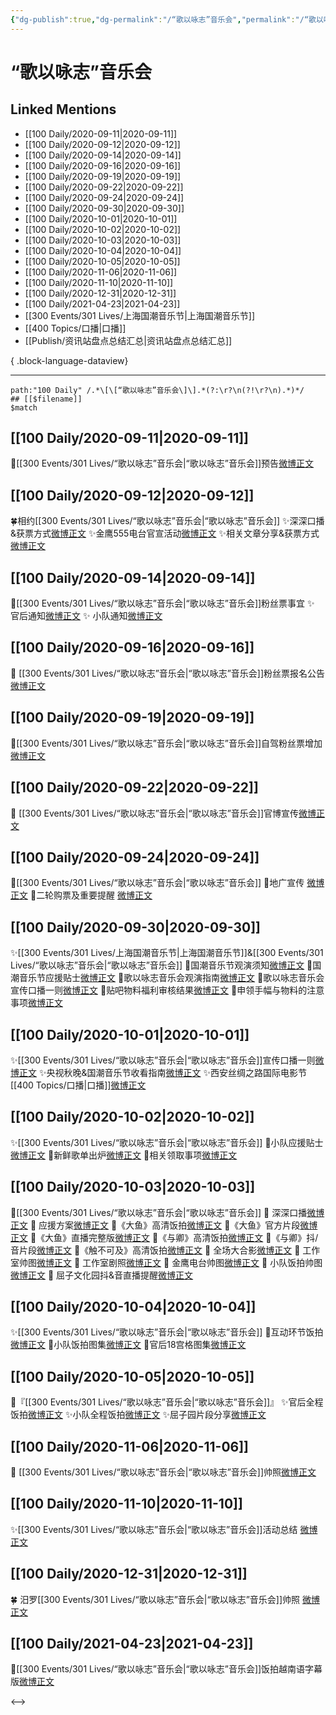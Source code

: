 ```yaml
---
{"dg-publish":true,"dg-permalink":"/“歌以咏志”音乐会","permalink":"/“歌以咏志”音乐会/","created":"2023-04-07T13:47:55.000+08:00","updated":"2023-04-10T16:00:56.000+08:00"}
---
```


# “歌以咏志”音乐会

## Linked Mentions
- [[100 Daily/2020-09-11\|2020-09-11]]
- [[100 Daily/2020-09-12\|2020-09-12]]
- [[100 Daily/2020-09-14\|2020-09-14]]
- [[100 Daily/2020-09-16\|2020-09-16]]
- [[100 Daily/2020-09-19\|2020-09-19]]
- [[100 Daily/2020-09-22\|2020-09-22]]
- [[100 Daily/2020-09-24\|2020-09-24]]
- [[100 Daily/2020-09-30\|2020-09-30]]
- [[100 Daily/2020-10-01\|2020-10-01]]
- [[100 Daily/2020-10-02\|2020-10-02]]
- [[100 Daily/2020-10-03\|2020-10-03]]
- [[100 Daily/2020-10-04\|2020-10-04]]
- [[100 Daily/2020-10-05\|2020-10-05]]
- [[100 Daily/2020-11-06\|2020-11-06]]
- [[100 Daily/2020-11-10\|2020-11-10]]
- [[100 Daily/2020-12-31\|2020-12-31]]
- [[100 Daily/2021-04-23\|2021-04-23]]
- [[300 Events/301 Lives/上海国潮音乐节\|上海国潮音乐节]]
- [[400 Topics/口播\|口播]]
- [[Publish/资讯站盘点总结汇总\|资讯站盘点总结汇总]]

{ .block-language-dataview}

---

```expander
path:"100 Daily" /.*\[\[“歌以咏志”音乐会\]\].*(?:\r?\n(?!\r?\n).*)*/
## [[$filename]]
$match
```
## [[100 Daily/2020-09-11\|2020-09-11]]
🌟[[300 Events/301 Lives/“歌以咏志”音乐会\|“歌以咏志”音乐会]]预告[微博正文](https://m.weibo.cn/6466290670/4548116144200778)

## [[100 Daily/2020-09-12\|2020-09-12]]
🍀相约[[300 Events/301 Lives/“歌以咏志”音乐会\|“歌以咏志”音乐会]]
✨深深口播&获票方式[微博正文](https://m.weibo.cn/6466290670/4548302517307460)
✨金鹰555电台官宣活动[微博正文](https://m.weibo.cn/6466290670/4548292828469125)
✨相关文章分享&获票方式[微博正文](https://m.weibo.cn/6466290670/4548275305189528)

## [[100 Daily/2020-09-14\|2020-09-14]]
💫[[300 Events/301 Lives/“歌以咏志”音乐会\|“歌以咏志”音乐会]]粉丝票事宜
✨ 官后通知[微博正文](https://m.weibo.cn/6466290670/4549182574037731)
✨ 小队通知[微博正文](https://m.weibo.cn/6466290670/4549196634398847)
## [[100 Daily/2020-09-16\|2020-09-16]]
🌟 [[300 Events/301 Lives/“歌以咏志”音乐会\|“歌以咏志”音乐会]]粉丝票报名公告 [微博正文](https://weibo.com/6466290670/JkSyaaoCJ)

## [[100 Daily/2020-09-19\|2020-09-19]]
💫[[300 Events/301 Lives/“歌以咏志”音乐会\|“歌以咏志”音乐会]]自驾粉丝票增加[微博正文](https://m.weibo.cn/6466290670/4550674279304522)
## [[100 Daily/2020-09-22\|2020-09-22]]
🎵 [[300 Events/301 Lives/“歌以咏志”音乐会\|“歌以咏志”音乐会]]官博宣传[微博正文](https://m.weibo.cn/6466290670/4551894229582067)
## [[100 Daily/2020-09-24\|2020-09-24]]
💫[[300 Events/301 Lives/“歌以咏志”音乐会\|“歌以咏志”音乐会]]
🌱地广宣传 [微博正文](https://m.weibo.cn/6466290670/4552739084048586)
🌱二轮购票及重要提醒 [微博正文](https://m.weibo.cn/6466290670/4552623695075981)
## [[100 Daily/2020-09-30\|2020-09-30]]
✨[[300 Events/301 Lives/上海国潮音乐节\|上海国潮音乐节]]&[[300 Events/301 Lives/“歌以咏志”音乐会\|“歌以咏志”音乐会]]
📝国潮音乐节观演须知[微博正文](https://m.weibo.cn/6466290670/4554788317170400)
📝国潮音乐节应援贴士[微博正文](https://m.weibo.cn/6466290670/4554841571727182)
📝歌以咏志音乐会观演指南[微博正文](https://m.weibo.cn/6466290670/4554976317669505)
📝歌以咏志音乐会宣传口播一则[微博正文](https://m.weibo.cn/6466290670/4554839411143808)
📝贴吧物料福利审核结果[微博正文](https://m.weibo.cn/6466290670/4554868361003196)
📝申领手幅与物料的注意事项[微博正文](https://m.weibo.cn/6466290670/4554893265735908)
## [[100 Daily/2020-10-01\|2020-10-01]]
✨[[300 Events/301 Lives/“歌以咏志”音乐会\|“歌以咏志”音乐会]]宣传口播一则[微博正文](https://m.weibo.cn/6466290670/4555251002117145)
✨央视秋晚&国潮音乐节收看指南[微博正文](https://m.weibo.cn/6466290670/4555138570132228)
✨西安丝绸之路国际电影节[[400 Topics/口播\|口播]][微博正文](https://m.weibo.cn/6466290670/4555286814392475)
## [[100 Daily/2020-10-02\|2020-10-02]]
✨[[300 Events/301 Lives/“歌以咏志”音乐会\|“歌以咏志”音乐会]]
💫小队应援贴士[微博正文](https://m.weibo.cn/6466290670/4555657930088360)
💫新鲜歌单出炉[微博正文](https://m.weibo.cn/6466290670/4555682470691345)
💫相关领取事项[微博正文](https://m.weibo.cn/6466290670/4555706524513567)
## [[100 Daily/2020-10-03\|2020-10-03]]
💫[[300 Events/301 Lives/“歌以咏志”音乐会\|“歌以咏志”音乐会]]
🎵 深深口播[微博正文](https://m.weibo.cn/6466290670/4555886465392436)
🎵 应援方案[微博正文](https://m.weibo.cn/6466290670/4555921969647269)
🎵《大鱼》高清饭拍[微博正文](https://m.weibo.cn/6466290670/4556090329533478)
🎵《大鱼》官方片段[微博正文](https://m.weibo.cn/6466290670/4556051929907299)
🎵《大鱼》直播完整版[微博正文](https://m.weibo.cn/6466290670/4556069529196910)
🎵《与卿》高清饭拍[微博正文](https://m.weibo.cn/6466290670/4556082842448978)
🎵《与卿》抖/音片段[微博正文](https://m.weibo.cn/6466290670/4556076920343289)
🎵《触不可及》高清饭拍[微博正文](https://m.weibo.cn/6466290670/4556085987905014)
🎵 全场大合影[微博正文](https://m.weibo.cn/6466290670/4556093876872776)
🎵 工作室帅图[微博正文](https://m.weibo.cn/6466290670/4556102933420348)
🎵 工作室剧照[微博正文](https://m.weibo.cn/6466290670/4556129474707737)
🎵 金鹰电台帅图[微博正文](https://m.weibo.cn/6466290670/4556095560090726)
🎵 小队饭拍帅图[微博正文](https://m.weibo.cn/6466290670/4556102598133563)
🎵 屈子文化园抖&音直播提醒[微博正文](https://m.weibo.cn/6466290670/4556019240535210)
## [[100 Daily/2020-10-04\|2020-10-04]]
✨[[300 Events/301 Lives/“歌以咏志”音乐会\|“歌以咏志”音乐会]]
💫互动环节饭拍[微博正文](https://m.weibo.cn/6466290670/4556237422724549)
💫小队饭拍图集[微博正文](https://m.weibo.cn/6466290670/4556337986406119)
💫官后18宫格图集[微博正文](https://m.weibo.cn/6466290670/4556423273121221)
## [[100 Daily/2020-10-05\|2020-10-05]]
🎵『[[300 Events/301 Lives/“歌以咏志”音乐会\|“歌以咏志”音乐会]]』
✨官后全程饭拍[微博正文](https://m.weibo.cn/6466290670/4556608841716924)
✨小队全程饭拍[微博正文](https://m.weibo.cn/6466290670/4556609450411590)
✨屈子园片段分享[微博正文](https://m.weibo.cn/6466290670/4556692329072488)
## [[100 Daily/2020-11-06\|2020-11-06]]
💫 [[300 Events/301 Lives/“歌以咏志”音乐会\|“歌以咏志”音乐会]]帅照[微博正文](https://m.weibo.cn/6466290670/4568204456236712)
## [[100 Daily/2020-11-10\|2020-11-10]]
✨[[300 Events/301 Lives/“歌以咏志”音乐会\|“歌以咏志”音乐会]]活动总结 [微博正文](https://m.weibo.cn/6466290670/4569721497986483)
## [[100 Daily/2020-12-31\|2020-12-31]]
🍀 汨罗[[300 Events/301 Lives/“歌以咏志”音乐会\|“歌以咏志”音乐会]]帅照 [微博正文](https://weibo.com/6466290670/JAYFfn3lS)

## [[100 Daily/2021-04-23\|2021-04-23]]
💫[[300 Events/301 Lives/“歌以咏志”音乐会\|“歌以咏志”音乐会]]饭拍越南语字幕版[微博正文](https://m.weibo.cn/6466290670/4629195072471661)

<-->